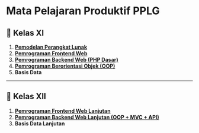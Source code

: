 # Mata Pelajaran Produktif PPLG
## 📘 **Kelas XI**

1. [**Pemodelan Perangkat Lunak**](./xi/pemodelan-perangkat-lunak/README.md)
2. [**Pemrograman Frontend Web**](./xi/frontend/README.md)
3. [**Pemrograman Backend Web (PHP Dasar)**](./xi/backend/README.md)
4. [**Pemrograman Berorientasi Objek (OOP)**](./xi/oop/README.md)
5. **Basis Data**

---

## 📘 **Kelas XII**

1. [**Pemrograman Frontend Web Lanjutan**](./xii/frontend/README.md)
2. [**Pemrograman Backend Web Lanjutan (OOP + MVC + API)**](./xii/backend/README.md)
3. **Basis Data Lanjutan**
